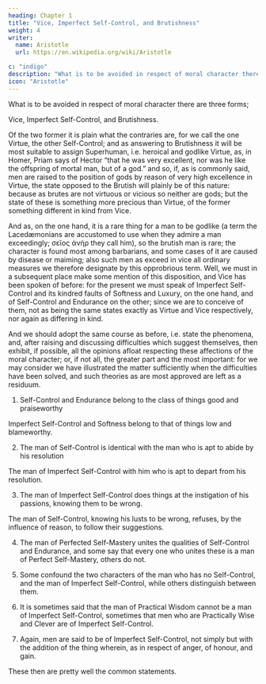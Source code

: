 ```yaml
---
heading: Chapter 1
title: "Vice, Imperfect Self-Control, and Brutishness"
weight: 4
writer:
  name: Aristotle
  url: https://en.wikipedia.org/wiki/Aristotle

c: "indigo"
description: "What is to be avoided in respect of moral character there are three forms"
icon: "Aristotle"
---
```




What is to be avoided in respect of moral character there are three forms; 

Vice, Imperfect Self-Control, and Brutishness. 

Of the two former it is plain what the contraries are, for we call the one Virtue, the other Self-Control; and as answering to Brutishness it will be most suitable to assign Superhuman, i.e. heroical and godlike Virtue, as, in Homer, Priam says of Hector “that he was very excellent, nor was he like the offspring of mortal man, but of a god.” and so, if, as is commonly said, men are raised to the position of gods by reason of very high excellence in Virtue, the state opposed to the Brutish will plainly be of this nature: because as brutes are not virtuous or vicious so neither are gods; but the state of these is something more precious than Virtue, of the former something different in kind from Vice.

And as, on the one hand, it is a rare thing for a man to be godlike (a term the Lacedæmonians are accustomed to use when they admire a man exceedingly; σεῖος ἀνὴρ they call him), so the brutish man is rare; the character is found most among barbarians, and some cases of it are caused by disease or maiming; also such men as exceed in vice all ordinary measures we therefore designate by this opprobrious term. Well, we must in a subsequent place make some mention of this disposition, and Vice has been spoken of before: for the present we must speak of Imperfect Self-Control and its kindred faults of Softness and Luxury, on the one hand, and of Self-Control and Endurance on the other; since we are to conceive of them, not as being the same states exactly as Virtue and Vice respectively, nor again as differing in kind.

And we should adopt the same course as before, i.e. state the phenomena, and, after raising and discussing difficulties which suggest themselves, then exhibit, if possible, all the opinions afloat respecting these affections of the moral character; or, if not all, the greater part and the most important: for we may consider we have illustrated the matter sufficiently when the difficulties have been solved, and such theories as are most approved are left as a residuum.

1. Self-Control and Endurance belong to the class of things good and praiseworthy

Imperfect Self-Control and Softness belong to that of things low and blameworthy.

2. The man of Self-Control is identical with the man who is apt to abide by his resolution

The man of Imperfect Self-Control with him who is apt to depart from his resolution.

3. The man of Imperfect Self-Control does things at the instigation of his passions, knowing them to be wrong.

The man of Self-Control, knowing his lusts to be wrong, refuses, by the influence of reason, to follow their suggestions.

4. The man of Perfected Self-Mastery unites the qualities of Self-Control and Endurance, and some say that every one who unites these is a man of Perfect Self-Mastery, others do not.

5. Some confound the two characters of the man who has no Self-Control, and the man of Imperfect Self-Control, while others distinguish between them.

6. It is sometimes said that the man of Practical Wisdom cannot be a man of Imperfect Self-Control, sometimes that men who are Practically Wise and Clever are of Imperfect Self-Control.

7. Again, men are said to be of Imperfect Self-Control, not simply but with the addition of the thing wherein, as in respect of anger, of honour, and gain.

These then are pretty well the common statements.

